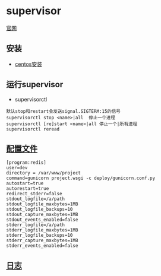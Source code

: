 # supervisor
[官网](http://supervisord.org/index.html)

## 安装
* [centos安装](https://www.php.cn/linux-413808.html)

## 运行supervisor
* supervisorctl
```shell
默认stop和restart会发送signal.SIGTERM:15的信号
supervisorctl stop <name>|all  停止一个进程
supervisorctl [re]start <name>|all 停止一个|所有进程
supervisorctl reread
```

## [配置文件](http://supervisord.org/configuration.html#program-x-section-example)
```
[program:redis]
user=dev
directory = /var/www/project
command=gunicorn project.wsgi -c deploy/gunicorn.conf.py
autostart=true
autorestart=true
redirect_stderr=false
stdout_logfile=/a/path
stdout_logfile_maxbytes=1MB
stdout_logfile_backups=10
stdout_capture_maxbytes=1MB
stdout_events_enabled=false
stderr_logfile=/a/path
stderr_logfile_maxbytes=1MB
stderr_logfile_backups=10
stderr_capture_maxbytes=1MB
stderr_events_enabled=false
```

## [日志](http://supervisord.org/logging.html)
